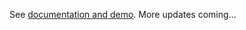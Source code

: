See [documentation and demo](https://hungkitwchiu.github.io/doc.geocode.html). More updates coming...

